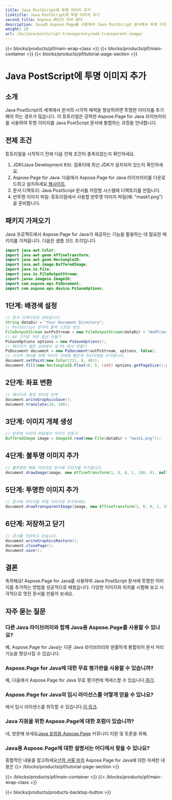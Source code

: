 ```yaml
---
title: Java PostScript에 투명 이미지 추가
linktitle: Java PostScript에 투명 이미지 추가
second_title: Aspose.페이지 자바 API
description: Java용 Aspose.Page를 사용하여 Java PostScript 문서에서 투명 이미지의 원활한 통합을 살펴보세요. 손쉽게 문서 시각화를 향상시키세요.
weight: 10
url: /ko/java/postscript-transparency/add-transparent-image/
---
```


{{< blocks/products/pf/main-wrap-class >}}
{{< blocks/products/pf/main-container >}}
{{< blocks/products/pf/tutorial-page-section >}}

# Java PostScript에 투명 이미지 추가

## 소개
Java PostScript의 세계에서 문서의 시각적 매력을 향상하려면 투명한 이미지를 추가해야 하는 경우가 많습니다. 이 튜토리얼은 강력한 Aspose.Page for Java 라이브러리를 사용하여 투명 이미지를 Java PostScript 문서에 통합하는 과정을 안내합니다.
## 전제 조건
튜토리얼을 시작하기 전에 다음 전제 조건이 충족되었는지 확인하세요.
1. JDK(Java Development Kit): 컴퓨터에 최신 JDK가 설치되어 있는지 확인하세요.
2.  Aspose.Page for Java: 다음에서 Aspose.Page for Java 라이브러리를 다운로드하고 설치하세요.[웹사이트](https://releases.aspose.com/page/java/).
3. 문서 디렉토리: Java PostScript 문서를 저장할 시스템에 디렉토리를 만듭니다.
4. 반투명 이미지 파일: 튜토리얼에서 사용할 반투명 이미지 파일(예: "mask1.png")을 준비합니다.
## 패키지 가져오기
Java 프로젝트에서 Aspose.Page for Java가 제공하는 기능을 활용하는 데 필요한 패키지를 가져옵니다. 다음은 샘플 코드 조각입니다.
```java
import java.awt.Color;
import java.awt.geom.AffineTransform;
import java.awt.geom.Rectangle2D;
import java.awt.image.BufferedImage;
import java.io.File;
import java.io.FileOutputStream;
import javax.imageio.ImageIO;
import com.aspose.eps.PsDocument;
import com.aspose.eps.device.PsSaveOptions;
```
## 1단계: 배경색 설정
```java
// 문서 디렉터리의 경로입니다.
String dataDir = "Your Document Directory";
// PostScript 문서의 출력 스트림 생성
FileOutputStream outPsStream = new FileOutputStream(dataDir + "AddTransparentImage_outPS.ps");
// A4 크기로 저장 옵션 만들기
PsSaveOptions options = new PsSaveOptions();
// 페이지가 열린 상태에서 새 PS 문서 만들기
PsDocument document = new PsDocument(outPsStream, options, false);
// 시각적 대비를 위해 이미지 아래에 빨간색 직사각형을 추가합니다.
document.setPaint(new Color(211, 8, 48));
document.fill(new Rectangle2D.Float(0, 0, (int) options.getPageSize().getWidth(), 300));
```
## 2단계: 좌표 변환
```java
// 페이지의 특정 위치로 번역
document.writeGraphicsSave();
document.translate(20, 100);
```
## 3단계: 이미지 개체 생성
```java
// 반투명 이미지 파일에서 이미지 만들기
BufferedImage image = ImageIO.read(new File(dataDir + "mask1.png"));
```
## 4단계: 불투명 이미지 추가
```java
// 불투명한 RGB 이미지로 문서에 이미지를 추가합니다.
document.drawImage(image, new AffineTransform(1, 0, 0, 1, 100, 0), null);
```
## 5단계: 투명한 이미지 추가
```java
// 문서에 이미지를 투명 이미지로 추가하세요.
document.drawTransparentImage(image, new AffineTransform(1, 0, 0, 1, 350, 0), 255);
```
## 6단계: 저장하고 닫기
```java
// 문서를 저장하고 닫습니다.
document.writeGraphicsRestore();
document.closePage();
document.save();
```
## 결론
축하해요! Aspose.Page for Java를 사용하여 Java PostScript 문서에 투명한 이미지를 추가하는 방법을 성공적으로 배웠습니다. 다양한 이미지와 위치를 시험해 보고 시각적으로 멋진 문서를 만들어 보세요.
## 자주 묻는 질문
### 다른 Java 라이브러리와 함께 Java용 Aspose.Page를 사용할 수 있나요?
예, Aspose.Page for Java는 다른 Java 라이브러리와 원활하게 통합되어 문서 처리 기능을 향상시킬 수 있습니다.
### Aspose.Page for Java에 대한 무료 평가판을 사용할 수 있습니까?
 예, 다음에서 Aspose.Page for Java 무료 평가판에 액세스할 수 있습니다.[여기](https://releases.aspose.com/).
### Aspose.Page for Java의 임시 라이선스를 어떻게 얻을 수 있나요?
 에서 임시 라이센스를 취득할 수 있습니다.[이 링크](https://purchase.aspose.com/temporary-license/).
### Java 지원을 위한 Aspose.Page에 대한 포럼이 있습니까?
 네, 방문해 보세요[Java 포럼용 Aspose.Page](https://forum.aspose.com/c/page/39) 커뮤니티 지원 및 토론을 위해.
### Java용 Aspose.Page에 대한 설명서는 어디에서 찾을 수 있나요?
 종합적인 내용을 참고하세요[선적 서류 비치](https://reference.aspose.com/page/java/) Aspose.Page for Java에 대한 자세한 내용은
{{< /blocks/products/pf/tutorial-page-section >}}

{{< /blocks/products/pf/main-container >}}
{{< /blocks/products/pf/main-wrap-class >}}

{{< blocks/products/products-backtop-button >}}
